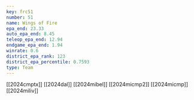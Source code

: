 ```yaml
---
key: frc51
number: 51
name: Wings of Fire
epa_end: 23.33
auto_epa_end: 8.45
teleop_epa_end: 12.94
endgame_epa_end: 1.94
winrate: 0.6
district_epa_rank: 123
district_epa_percentile: 0.7593
type: Team
---
```

[[2024cmptx]]
[[2024dal]]
[[2024mibel]]
[[2024micmp2]]
[[2024micmp]]
[[2024miliv]]
